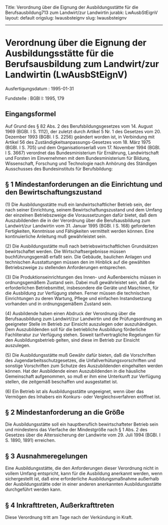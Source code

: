 Title: Verordnung über die Eignung der Ausbildungsstätte für die Berufsausbildung713
  zum Landwirt/zur Landwirtin
jurabk: LwAusbStEignV
layout: default
origslug: lwausbsteignv
slug: lwausbsteignv

---

# Verordnung über die Eignung der Ausbildungsstätte für die Berufsausbildung zum Landwirt/zur Landwirtin (LwAusbStEignV)

Ausfertigungsdatum
:   1995-01-31

Fundstelle
:   BGBl I: 1995, 179



## Eingangsformel

Auf Grund des § 82 Abs. 2 des Berufsbildungsgesetzes vom 14. August
1969 (BGBl. I S. 1112), der zuletzt durch Artikel 5 Nr. 1 des Gesetzes
vom 20. Dezember 1993 (BGBl. I S. 2256) geändert worden ist, in
Verbindung mit Artikel 56 des Zuständigkeitsanpassungs-Gesetzes vom
18\. März 1975 (BGBl. I S. 705) und dem Organisationserlaß vom 17.
November 1994 (BGBl. I S. 3667) verordnet das Bundesministerium für
Ernährung, Landwirtschaft und Forsten im Einvernehmen mit dem
Bundesministerium für Bildung, Wissenschaft, Forschung und Technologie
nach Anhörung des Ständigen Ausschusses des Bundesinstituts für
Berufsbildung:


## § 1 Mindestanforderungen an die Einrichtung und den Bewirtschaftungszustand

(1) Die Ausbildungsstätte muß ein landwirtschaftlicher Betrieb sein,
der nach seiner Einrichtung, seinem Bewirtschaftungszustand und dem
Umfang der einzelnen Betriebszweige die Voraussetzungen dafür bietet,
daß dem Auszubildenden die in der Verordnung über die Berufsausbildung
zum Landwirt/zur Landwirtin vom 31. Januar 1995 (BGBl. I S. 168)
geforderten Fertigkeiten, Kenntnisse und Fähigkeiten vermittelt werden
können. Eine kontinuierliche Anleitung muß gewährleistet sein.

(2) Die Ausbildungsstätte muß nach betriebswirtschaftlichen
Grundsätzen bewirtschaftet werden. Die Wirtschaftsergebnisse müssen
buchführungsgemäß erfaßt sein. Die Gebäude, baulichen Anlagen und
technischen Ausstattungen müssen den im Hinblick auf die gewählten
Betriebszweige zu stellenden Anforderungen entsprechen.

(3) Die Produktionseinrichtungen des Innen- und Außenbereichs müssen
in ordnungsgemäßem Zustand sein. Dabei muß gewährleistet sein, daß die
erforderlichen Betriebsmittel, insbesondere die Geräte und Maschinen,
für die Ausbildung zur Verfügung stehen. Ferner müssen die technischen
Einrichtungen zu deren Wartung, Pflege und einfachen Instandsetzung
vorhanden und in ordnungsgemäßem Zustand sein.

(4) Ausbildende haben einen Abdruck der Verordnung über die
Berufsausbildung zum Landwirt/zur Landwirtin und die Prüfungsordnung
an geeigneter Stelle im Betrieb zur Einsicht auszulegen oder
auszuhändigen. Dem Auszubildenden soll für die betriebliche Ausbildung
förderliche Fachliteratur zur Verfügung stehen. Soweit
tarifvertragliche Regelungen für den Ausbildungsbetrieb gelten, sind
diese im Betrieb zur Einsicht auszulegen.

(5) Die Ausbildungsstätte muß Gewähr dafür bieten, daß die
Vorschriften des Jugendarbeitsschutzgesetzes, die
Unfallverhütungsvorschriften und sonstige Vorschriften zum Schutze des
Auszubildenden eingehalten werden können. Hat der Ausbildende einen
Auszubildenden in die häusliche Gemeinschaft aufgenommen, so muß er
ihm eine Unterkunft zur Verfügung stellen, die zeitgemäß beschaffen
und ausgestattet ist.

(6) Ein Betrieb ist als Ausbildungsstätte ungeeignet, wenn über das
Vermögen des Inhabers ein Konkurs- oder Vergleichsverfahren eröffnet
ist.


## § 2 Mindestanforderung an die Größe

Die Ausbildungsstätte soll ein hauptberuflich bewirtschafteter Betrieb
sein und mindestens das Vierfache der Mindestgröße nach § 1 Abs. 2 des
Gesetzes über die Alterssicherung der Landwirte vom 29. Juli 1994
(BGBl. I S. 1890, 1891) erreichen.


## § 3 Ausnahmeregelungen

Eine Ausbildungsstätte, die den Anforderungen dieser Verordnung nicht
in vollem Umfang entspricht, kann für die Ausbildung anerkannt werden,
wenn sichergestellt ist, daß eine erforderliche Ausbildungsmaßnahme
außerhalb der Ausbildungsstätte oder in einer anderen anerkannten
Ausbildungsstätte durchgeführt werden kann.


## § 4 Inkrafttreten, Außerkrafttreten

Diese Verordnung tritt am Tage nach der Verkündung in Kraft.

